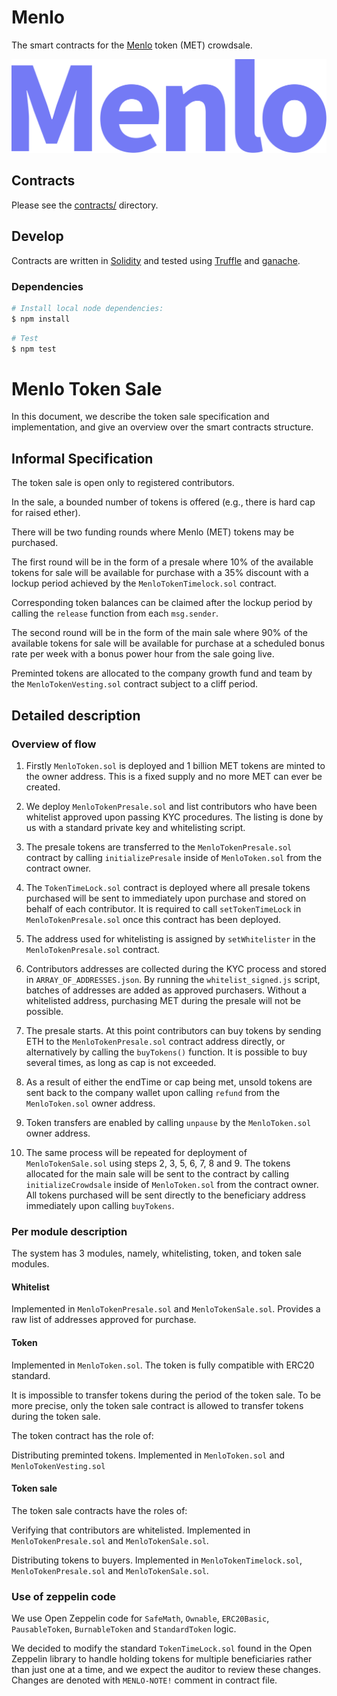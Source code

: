 # Menlo

The smart contracts for the [Menlo][menlo] token (MET) crowdsale.

![Menlo](Menlo.png)

## Contracts

Please see the [contracts/](contracts) directory.

## Develop

Contracts are written in [Solidity][solidity] and tested using [Truffle][truffle] and [ganache][ganache].

### Dependencies

```bash
# Install local node dependencies:
$ npm install
```

```bash
# Test
$ npm test
```

[menlo]: https://menlo.one
[ethereum]: https://www.ethereum.org/

[solidity]: https://solidity.readthedocs.io/en/develop/
[truffle]: http://truffleframework.com/
[ganache]: https://github.com/trufflesuite/ganache-cli

# Menlo Token Sale
In this document, we describe the token sale specification and implementation,
and give an overview over the smart contracts structure.

## Informal Specification
The token sale is open only to registered contributors.

In the sale, a bounded number of tokens is offered (e.g., there is hard cap for raised ether).

There will be two funding rounds where Menlo (MET) tokens may be purchased.

The first round will be in the form of a presale where 10% of the available tokens for sale will be available for purchase with a 35% discount with a lockup period achieved by the `MenloTokenTimelock.sol` contract.

Corresponding token balances can be claimed after the lockup period by calling the `release` function from each `msg.sender`.

The second round will be in the form of the main sale where 90% of the available tokens for sale will be available for purchase at a scheduled bonus rate per week with a bonus power hour from the sale going live.

Preminted tokens are allocated to the company growth fund and team by the `MenloTokenVesting.sol` contract subject to a cliff period.

## Detailed description

### Overview of flow

1. Firstly `MenloToken.sol` is deployed and 1 billion MET tokens are minted to the owner address. This is a fixed supply and no more MET can ever be created.

2. We deploy `MenloTokenPresale.sol` and list contributors who have been whitelist approved upon passing KYC procedures.
The listing is done by us with a standard private key and whitelisting script.

2. The presale tokens are transferred to the `MenloTokenPresale.sol` contract by calling `initializePresale` inside of `MenloToken.sol` from the contract owner.

3. The `TokenTimeLock.sol` contract is deployed where all presale tokens purchased will be sent to immediately upon purchase and stored on behalf of each contributor. It is required to call `setTokenTimeLock` in `MenloTokenPresale.sol` once this contract has been deployed.

4. The address used for whitelisting is assigned by `setWhitelister` in the `MenloTokenPresale.sol` contract.

5. Contributors addresses are collected during the KYC process and stored in `ARRAY_OF_ADDRESSES.json`. By running the `whitelist_signed.js` script, batches of addresses are added as approved purchasers. Without a whitelisted address, purchasing MET during the presale will not be possible.

6. The presale starts. At this point contributors can buy tokens by sending ETH to the `MenloTokenPresale.sol` contract address directly, or alternatively by calling the `buyTokens()` function.
It is possible to buy several times, as long as cap is not exceeded.

7. As a result of either the endTime or cap being met, unsold tokens are sent back to the company wallet upon calling `refund` from the `MenloToken.sol` owner address.

8. Token transfers are enabled by calling `unpause` by the `MenloToken.sol `owner address.

9. The same process will be repeated for deployment of `MenloTokenSale.sol` using steps 2, 3, 5, 6, 7, 8 and 9. The tokens allocated for the main sale will be sent to the contract by calling `initializeCrowdsale` inside of `MenloToken.sol` from the contract owner. All tokens purchased will be sent directly to the beneficiary address immediately upon calling `buyTokens`.

### Per module description
The system has 3 modules, namely, whitelisting, token, and token sale modules.

#### Whitelist
Implemented in `MenloTokenPresale.sol` and `MenloTokenSale.sol`.
Provides a raw list of addresses approved for purchase.

#### Token
Implemented in `MenloToken.sol`. The token is fully compatible with ERC20 standard.

It is impossible to transfer tokens during the period of the token sale.
To be more precise, only the token sale contract is allowed to transfer tokens during the token sale.

The token contract has the role of:

Distributing preminted tokens. Implemented in `MenloToken.sol` and `MenloTokenVesting.sol`

#### Token sale
The token sale contracts have the roles of:

Verifying that contributors are whitelisted. Implemented in `MenloTokenPresale.sol` and `MenloTokenSale.sol`.

Distributing tokens to buyers. Implemented in `MenloTokenTimelock.sol`, `MenloTokenPresale.sol` and `MenloTokenSale.sol`.

### Use of zeppelin code
We use Open Zeppelin code for `SafeMath`, `Ownable`, `ERC20Basic`, `PausableToken`, `BurnableToken` and `StandardToken` logic.

We decided to modify the standard `TokenTimeLock.sol` found in the Open Zeppelin library to handle holding tokens for multiple beneficiaries rather than just one at a time, and we expect the auditor to review these changes.
Changes are denoted with `MENLO-NOTE!` comment in contract file.
